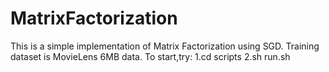 # MatrixFactorization
This is a simple implementation of Matrix Factorization using SGD.
Training dataset is MovieLens 6MB data.
To start,try:
    1.cd scripts
    2.sh run.sh
